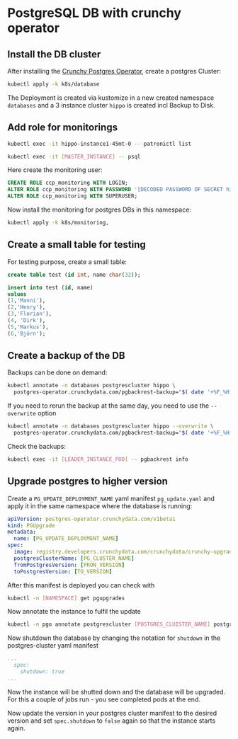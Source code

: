 # PostgreSQL DB with crunchy operator

## Install the DB cluster

After installing the [Crunchy Postgres Operator](https://github.com/mkoellges/postgres-operator-examples), create a postgres Cluster:

```sh
kubectl apply -k k8s/database
```

The Deployment is created via kustomize in a new created namespace `databases` and a 3 instance cluster `hippo` is created incl Backup to Disk.

## Add role for monitorings

```bash
kubectl exec -it hippo-instance1-45mt-0 -- patronictl list

kubectl exec -it [MASTER_INSTANCE] -- psql
```

Here create the monitoring user:

```sql
CREATE ROLE ccp_monitoring WITH LOGIN;
ALTER ROLE ccp_monitoring WITH PASSWORD '[DECODED PASSWORD OF SECRET hippo-monitoring]';
ALTER ROLE ccp_monitoring WITH SUPERUSER;
```

Now install the monitoring for postgres DBs in this namespace:

```bash
kubectl apply -k k8s/monitoring‚
```

## Create a small table for testing

For testing purpose, create a small table:

```sql
create table test (id int, name char(32));

insert into test (id, name)
values
(1,'Manni'),
(2,'Henry'),
(3,'Florian'),
(4, 'Dirk'),
(5,'Markus'),
(6,'Björn');
```

## Create a backup of the DB

Backups can be done on demand:

```bash
kubectl annotate -n databases postgrescluster hippo \
  postgres-operator.crunchydata.com/pgbackrest-backup="$( date '+%F_%H:%M:%S' )"
```

If you need to rerun the backup at the same day, you need to use the `--overwrite` option

```bash
kubectl annotate -n databases postgrescluster hippo --overwrite \
  postgres-operator.crunchydata.com/pgbackrest-backup="$( date '+%F_%H:%M:%S' )"
```

Check the backups:

```bash
kubectl exec -it [LEADER_INSTANCE_POD] -- pgbackrest info
```

## Upgrade postgres to higher version

Create a  `PG_UPDATE_DEPLOYMENT_NAME` yaml manifest `pg_update.yaml` and apply it in the same namespace where the database is running:

```yaml
apiVersion: postgres-operator.crunchydata.com/v1beta1
kind: PGUpgrade
metadata:
  name: [PG_UPDATE_DEPLOYMENT_NAME]
spec:
  image: registry.developers.crunchydata.com/crunchydata/crunchy-upgrade:ubi8-5.5.0-0
  postgresClusterName: [PG_CLUSTER_NAME]
  fromPostgresVersion: [FRON_VERSION]
  toPostgresVersion: [TO_VERSION]
```

After this manifest is deployed you can check with

```bash
kubectl -n [NAMESPACE] get pgupgrades
```

Now annotate the instance to fulfil the update

```bash
kubectl -n pgo annotate postgrescluster [POSTGRES_CLUISTER_NAME] postgres-operator.crunchydata.com/allow-upgrade="[PG_UPDATE_DEPLOYMENT_NAME]
```

Now shutdown the database by changing the notation for `shutdown` in the postgres-cluster yaml manifest

```yaml
...
  spec:
    shutdown: true
...
```

Now the instance will be shutted down and the database will be upgraded. For this a couple of jobs run - you see completed pods at the end.

Now update the version in your postgres cluster manifest to the desired version and set `spec.shutdown` to `false` again so that the instance starts again.
